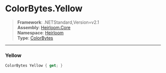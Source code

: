 # ColorBytes.Yellow

> **Framework**: .NETStandard,Version=v2.1  
> **Assembly**: [Heirloom.Core][0]  
> **Namespace**: [Heirloom][0]  
> **Type**: [ColorBytes][1]  

--------------------------------------------------------------------------------

### Yellow

```cs
ColorBytes Yellow { get; }
```

[0]: ../Heirloom.Core.md
[1]: Heirloom.ColorBytes.md
